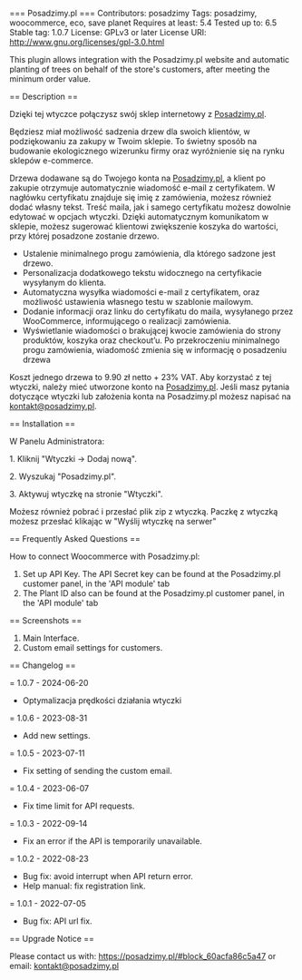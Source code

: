 ﻿=== Posadzimy.pl ===
Contributors: posadzimy
Tags: posadzimy, woocommerce, eco, save planet
Requires at least: 5.4
Tested up to: 6.5
Stable tag: 1.0.7
License: GPLv3 or later
License URI: http://www.gnu.org/licenses/gpl-3.0.html

This plugin allows integration with the Posadzimy.pl website and automatic planting of trees on behalf of the store's customers, after meeting the minimum order value.

== Description ==

Dzięki tej wtyczce połączysz swój sklep internetowy z [Posadzimy.pl](https://posadzimy.pl/oferta-dla-firm/). 

Będziesz miał możliwość sadzenia drzew dla swoich klientów, w podziękowaniu za zakupy w Twoim sklepie. To świetny sposób na budowanie ekologicznego wizerunku firmy oraz wyróżnienie się na rynku sklepów e-commerce. 

Drzewa dodawane są do Twojego konta na [Posadzimy.pl](https://posadzimy.pl/oferta-dla-firm/), a klient po zakupie otrzymuje automatycznie wiadomość e-mail z certyfikatem. W nagłówku certyfikatu znajduje się imię z zamówienia, możesz również dodać własny tekst. Treść maila, jak i samego certyfikatu możesz dowolnie edytować w opcjach wtyczki. Dzięki automatycznym komunikatom w sklepie, możesz sugerować klientowi zwiększenie koszyka do wartości, przy której posadzone zostanie drzewo.

*   Ustalenie minimalnego progu zamówienia, dla którego sadzone jest drzewo.
*   Personalizacja dodatkowego tekstu widocznego na certyfikacie wysyłanym do klienta.
*   Automatyczna wysyłka wiadomości e-mail z certyfikatem, oraz możliwość ustawienia własnego testu w szablonie mailowym.
*   Dodanie informacji oraz linku do certyfikatu do maila, wysyłanego przez WooCommerce, informującego o realizacji zamówienia.
*   Wyświetlanie wiadomości o brakującej kwocie zamówienia do strony produktów, koszyka oraz checkout’u. Po przekroczeniu minimalnego progu zamówienia, wiadomość zmienia się w informację o posadzeniu drzewa

Koszt jednego drzewa to 9.90 zł netto + 23% VAT. Aby korzystać z tej wtyczki, należy mieć utworzone konto na [Posadzimy.pl](https://posadzimy.pl/oferta-dla-firm/). Jeśli masz pytania dotyczące wtyczki lub założenia konta na Posadzimy.pl możesz napisać na [kontakt@posadzimy.pl](mailto:kontakt@posadzimy.pl).

== Installation	 ==

W Panelu Administratora:

1. Kliknij "Wtyczki &rarr; Dodaj nową".

2. Wyszukaj "Posadzimy.pl".

3. Aktywuj wtyczkę na stronie "Wtyczki".

Możesz również pobrać i przesłać plik zip z wtyczką. Paczkę z wtyczką możesz przesłać klikając w "Wyślij wtyczkę na serwer"



== Frequently Asked Questions ==

How to connect Woocommerce with Posadzimy.pl:

1. Set up API Key. The API Secret key can be found at the Posadzimy.pl customer panel, in the 'API module' tab
2. The Plant ID also can be found at the Posadzimy.pl customer panel, in the 'API module' tab


== Screenshots ==

1. Main Interface.
2. Custom email settings for customers.



== Changelog ==

= 1.0.7 - 2024-06-20
* Optymalizacja prędkości działania wtyczki

= 1.0.6 - 2023-08-31
* Add new settings.

= 1.0.5 - 2023-07-11
* Fix setting of sending the custom email.

= 1.0.4 - 2023-06-07
* Fix time limit for API requests.

= 1.0.3 - 2022-09-14
* Fix an error if the API is temporarily unavailable.

= 1.0.2 - 2022-08-23
* Bug fix: avoid interrupt when API return error.
* Help manual: fix registration link.

= 1.0.1 - 2022-07-05
* Bug fix: API url fix.


== Upgrade Notice ==

Please contact us with:
https://posadzimy.pl/#block_60acfa86c5a47
or email: kontakt@posadzimy.pl